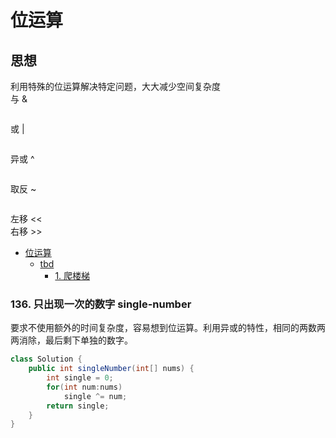 # 位运算
## 思想
利用特殊的位运算解决特定问题，大大减少空间复杂度  
与 &
```java

```
或 |
```java

```
异或 ^
```java

```
取反 ~
```java

```
左移 <<   
右移 >>  



<!-- GFM-TOC -->
* [位运算](#位运算)
    * [tbd](#tbd)
        * [1. 爬楼梯](#1-爬楼梯)

<!-- GFM-TOC -->
  
### 136. 只出现一次的数字 single-number  
要求不使用额外的时间复杂度，容易想到位运算。利用异或的特性，相同的两数两两消除，最后剩下单独的数字。  
```java
class Solution {
    public int singleNumber(int[] nums) {
        int single = 0;
        for(int num:nums)
            single ^= num;
        return single;
    }
}
```
